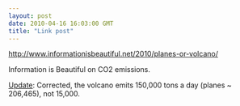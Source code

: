 ```yaml
---
layout: post
date: 2010-04-16 16:03:00 GMT
title: "Link post"
---
```

<http://www.informationisbeautiful.net/2010/planes-or-volcano/>

Information is Beautiful on CO2 emissions.
 
[Update](http://www.informationisbeautiful.net/2010/correction-apology-planes-or-volcano/): Corrected, the volcano emits 150,000 tons a day (planes ~ 206,465), not 15,000.